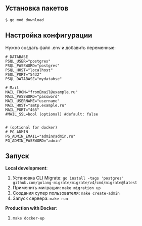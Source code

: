 ## Установка пакетов

    $ go mod download

## Настройка конфигурации  
Нужно создать файл .env и добавить переменные:

    # DATABASE
    PSQL_USER="postgres"
    PSQL_PASSWORD="postgres"
    PSQL_HOST="localhost"
    PSQL_PORT="5432"
    PSQL_DATABASE="mydatabse"
    
    # Mail
    MAIL_FROM="fromEmail@example.ru"
    MAIL_PASSWORD="password"
    MAIL_USERNAME="username"
    MAIL_HOST="smtp.example.ru"
    MAIL_PORT="465"
    #MAIL_SSL=bool (optional) #default: false
    
    
    # (optional for docker)
    # PG_ADMIN
    PG_ADMIN_EMAIL="admin@admin.ru"
    PG_ADMIN_PASSWORD="admin"

## Запуск
**Local development**:
1. Установка CLI Migrate: `go install -tags 'postgres' github.com/golang-migrate/migrate/v4/cmd/migrate@latest`
2. Применить миграции: `make migration up`
3. Создания супер пользователя: `make create-admin`
4. Запуск сервера: `make run`


**Production with Docker**: 
1. `make docker-up`
